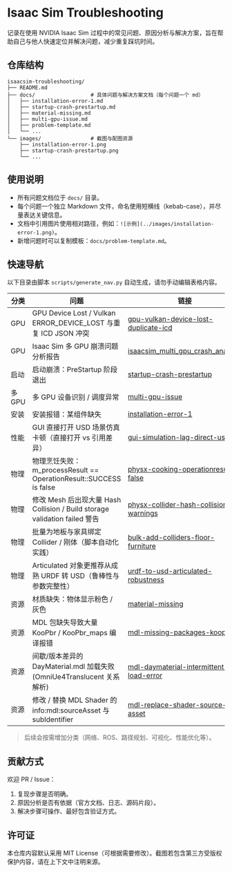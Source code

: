# Isaac Sim Troubleshooting

记录在使用 NVIDIA Isaac Sim 过程中的常见问题、原因分析与解决方案，旨在帮助自己与他人快速定位并解决问题，减少重复踩坑时间。

## 仓库结构
```
isaacsim-troubleshooting/
├── README.md
├── docs/                  # 具体问题与解决方案文档（每个问题一个 md）
│   ├── installation-error-1.md
│   ├── startup-crash-prestartup.md
│   ├── material-missing.md
│   ├── multi-gpu-issue.md
│   ├── problem-template.md
│   └── ...
└── images/                # 截图与配图资源
    ├── installation-error-1.png
    ├── startup-crash-prestartup.png
    └── ...
```

## 使用说明
- 所有问题文档位于 `docs/` 目录。
- 每个问题一个独立 Markdown 文件，命名使用短横线（kebab-case），并尽量表达关键信息。
- 文档中引用图片使用相对路径，例如：`![示例](../images/installation-error-1.png)`。
- 新增问题时可以复制模板：`docs/problem-template.md`。

## 快速导航
以下目录由脚本 `scripts/generate_nav.py` 自动生成，请勿手动编辑表格内容。

<!-- NAV_START -->
| 分类 | 问题 | 链接 |
|------|------|------|
| GPU | GPU Device Lost / Vulkan ERROR_DEVICE_LOST 与重复 ICD JSON 冲突 | [gpu-vulkan-device-lost-duplicate-icd](docs/gpu-vulkan-device-lost-duplicate-icd.md) |
| GPU | Isaac Sim 多 GPU 崩溃问题分析报告 | [isaacsim_multi_gpu_crash_analysis](docs/isaacsim_multi_gpu_crash_analysis.md) |
| 启动 | 启动崩溃：PreStartup 阶段退出 | [startup-crash-prestartup](docs/startup-crash-prestartup.md) |
| 多 GPU | 多 GPU 设备识别 / 调度异常 | [multi-gpu-issue](docs/multi-gpu-issue.md) |
| 安装 | 安装报错：某组件缺失 | [installation-error-1](docs/installation-error-1.md) |
| 性能 | GUI 直接打开 USD 场景仿真卡顿（直接打开 vs 引用差异） | [gui-simulation-lag-direct-usd](docs/gui-simulation-lag-direct-usd.md) |
| 物理 | 物理烹饪失败：m_processResult == OperationResult::SUCCESS is false | [physx-cooking-operationresult-false](docs/physx-cooking-operationresult-false.md) |
| 物理 | 修改 Mesh 后出现大量 Hash Collision / Build storage validation failed 警告 | [physx-collider-hash-collision-warnings](docs/physx-collider-hash-collision-warnings.md) |
| 物理 | 批量为地板与家具绑定 Collider / 刚体（脚本自动化实践） | [bulk-add-colliders-floor-furniture](docs/bulk-add-colliders-floor-furniture.md) |
| 物理 | Articulated 对象更推荐从成熟 URDF 转 USD（鲁棒性与参数完整性） | [urdf-to-usd-articulated-robustness](docs/urdf-to-usd-articulated-robustness.md) |
| 资源 | 材质缺失：物体显示粉色 / 灰色 | [material-missing](docs/material-missing.md) |
| 资源 | MDL 包缺失导致大量 KooPbr / KooPbr_maps 编译报错 | [mdl-missing-packages-koopbr](docs/mdl-missing-packages-koopbr.md) |
| 资源 | 间歇/版本差异的 DayMaterial.mdl 加载失败 (OmniUe4Translucent 关系解析) | [mdl-daymaterial-intermittent-load-error](docs/mdl-daymaterial-intermittent-load-error.md) |
| 资源 | 修改 / 替换 MDL Shader 的 info:mdl:sourceAsset 与 subIdentifier | [mdl-replace-shader-source-asset](docs/mdl-replace-shader-source-asset.md) |
<!-- NAV_END -->

> 后续会按需增加分类（网络、ROS、路径规划、可视化、性能优化等）。

## 贡献方式
欢迎 PR / Issue：
1. 复现步骤是否明确。
2. 原因分析是否有依据（官方文档、日志、源码片段）。
3. 解决步骤可操作、最好包含验证方式。

## 许可证
本仓库内容默认采用 MIT License（可根据需要修改）。截图若包含第三方受版权保护内容，请在上下文中注明来源。










